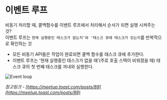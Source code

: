 # 이벤트 루프

비동기 처리할 때, 콜백함수를 이벤트 루프에서 처리해서 순서가 되면 실행 시켜주는 것?  
이벤트 루프는 `현재 실행중인 태스크가 없는지'와 '태스크 큐에 태스크가 있는지`를 반복적으로 확인하는 것
- 모든 비동기 API들은 작업이 완료되면 콜백 함수를 태스크 큐에 추가한다.
- 이벤트 루프는 '현재 실행중인 태스크가 없을 때'(주로 호출 스택이 비워졌을 때) 태스크 큐의 첫 번째 태스크를 꺼내와 실행한다.

![Event loop](https://image.toast.com/aaaadh/real/2018/techblog/eventloop.jpg)

*참고링크 - [https://meetup.toast.com/posts/89](https://meetup.toast.com/posts/89)*
